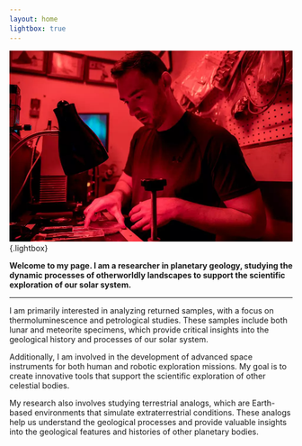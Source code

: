 ```yaml
---
layout: home
lightbox: true
---
```

![](static/sehlke_TL_Lab.png){.lightbox}

**Welcome to my page. I am a researcher in planetary geology, studying the dynamic processes of otherworldly landscapes to support the scientific exploration of our solar system.**

---

I am primarily interested in analyzing returned samples, with a focus on thermoluminescence and petrological studies. These samples include both lunar and meteorite specimens, which provide critical insights into the geological history and processes of our solar system.

Additionally, I am involved in the development of advanced space instruments for both human and robotic exploration missions. My goal is to create innovative tools that support the scientific exploration of other celestial bodies.

My research also involves studying terrestrial analogs, which are Earth-based environments that simulate extraterrestrial conditions. These analogs help us understand the geological processes and provide valuable insights into the geological features and histories of other planetary bodies.




<!-- Elfsight Visitor Counter | Untitled Visitor Counter -->
<script src="https://static.elfsight.com/platform/platform.js" async></script>
<div class="elfsight-app-e75f34f4-bacf-4124-b73c-5613b858b9df" data-elfsight-app-lazy></div>